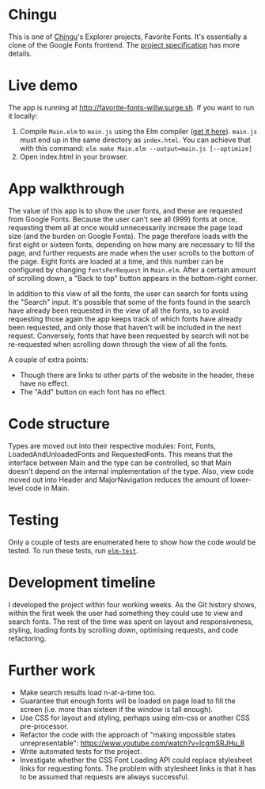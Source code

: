 # Chingu

This is one of [Chingu](https://chingu.io)'s Explorer projects, Favorite Fonts. It's essentially a clone of the Google Fonts frontend. The [project specification](https://github.com/chingu-voyages/soloproject-tier2-favfonts/blob/c696272a6c041ba3c457b85ce0979b92295df293/README.md) has more details.

# Live demo

The app is running at http://favorite-fonts-willw.surge.sh. If you want to run it locally:

1. Compile `Main.elm` to `main.js` using the Elm compiler ([get it here](https://guide.elm-lang.org/install/elm.html)). `main.js` must end up in the same directory as `index.html`. You can achieve that with this command: `elm make Main.elm --output=main.js [--optimize]`
2. Open index.html in your browser.

# App walkthrough

The value of this app is to show the user fonts, and these are requested from Google Fonts. Because the user can't see all (999) fonts at once, requesting them all at once would unnecessarily increase the page load size (and the burden on Google Fonts). The page therefore loads with the first eight or sixteen fonts, depending on how many are necessary to fill the page, and further requests are made when the user scrolls to the bottom of the page. Eight fonts are loaded at a time, and this number can be configured by changing `fontsPerRequest` in `Main.elm`. After a certain amount of scrolling down, a "Back to top" button appears in the bottom-right corner.

In addition to this view of all the fonts, the user can search for fonts using the "Search" input. It's possible that some of the fonts found in the search have already been requested in the view of all the fonts, so to avoid requesting those again the app keeps track of which fonts have already been requested, and only those that haven't will be included in the next request. Conversely, fonts that have been requested by search will not be re-requested when scrolling down through the view of all the fonts.

A couple of extra points:

- Though there are links to other parts of the website in the header, these have no effect.
- The "Add" button on each font has no effect.

# Code structure

Types are moved out into their respective modules: Font, Fonts, LoadedAndUnloadedFonts and RequestedFonts. This means that the interface between Main and the type can be controlled, so that Main doesn't depend on the internal implementation of the type. Also, view code moved out into Header and MajorNavigation reduces the amount of lower-level code in Main.

# Testing

Only a couple of tests are enumerated here to show how the code _would_ be tested. To run these tests, run [`elm-test`](https://package.elm-lang.org/packages/elm-explorations/test/latest/).

# Development timeline

I developed the project within four working weeks. As the Git history shows, within the first week the user had something they could use to view and search fonts. The rest of the time was spent on layout and responsiveness, styling, loading fonts by scrolling down, optimising requests, and code refactoring.

# Further work

- Make search results load n-at-a-time too.
- Guarantee that enough fonts will be loaded on page load to fill the screen (i.e. more than sixteen if the window is tall enough).
- Use CSS for layout and styling, perhaps using elm-css or another CSS pre-processor.
- Refactor the code with the approach of "making impossible states unrepresentable": https://www.youtube.com/watch?v=IcgmSRJHu_8
- Write automated tests for the project.
- Investigate whether the CSS Font Loading API could replace stylesheet links for requesting fonts. The problem with stylesheet links is that it has to be assumed that requests are always successful.
